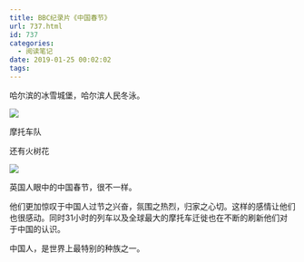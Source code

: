 ```yaml
---
title: BBC纪录片《中国春节》
url: 737.html
id: 737
categories:
  - 阅读笔记
date: 2019-01-25 00:02:02
tags:
---
```


哈尔滨的冰雪城堡，哈尔滨人民冬泳。

![](https://blog.songtianlun.cn/wp-content/uploads/2019/01/IMG_0131-1024x768.png)

摩托车队

还有火树花

![](https://blog.songtianlun.cn/wp-content/uploads/2019/01/IMG_0132-1024x768.png)

英国人眼中的中国春节，很不一样。

他们更加惊叹于中国人过节之兴奋，氛围之热烈，归家之心切。这样的感情让他们也很感动。同时31小时的列车以及全球最大的摩托车迁徙也在不断的刷新他们对于中国的认识。

中国人，是世界上最特别的种族之一。
